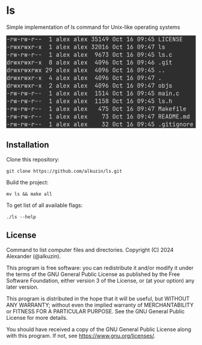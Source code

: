 # ls

Simple implementation of ls command for Unix-like operating systems

<img src="res/ls.png">

## Installation

Clone this repository:
```console
git clone https://github.com/alkuzin/ls.git
```

Build the project:
```console
mv ls && make all
```

To get list of all available flags:
```console
./ls --help
```

## License

Command to list computer files and directories.
Copyright (C) 2024  Alexander (@alkuzin).

This program is free software: you can redistribute it and/or modify
it under the terms of the GNU General Public License as published by
the Free Software Foundation, either version 3 of the License, or
(at your option) any later version.

This program is distributed in the hope that it will be useful,
but WITHOUT ANY WARRANTY; without even the implied warranty of
MERCHANTABILITY or FITNESS FOR A PARTICULAR PURPOSE.  See the
GNU General Public License for more details.

You should have received a copy of the GNU General Public License
along with this program.  If not, see <https://www.gnu.org/licenses/>.